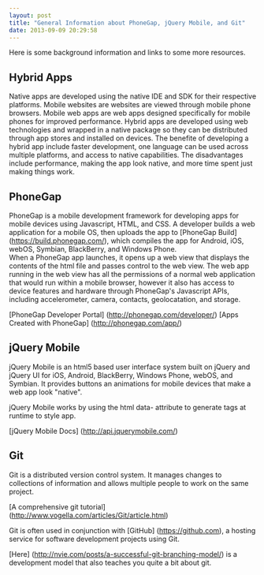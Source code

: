 ```yaml
---
layout: post
title: "General Information about PhoneGap, jQuery Mobile, and Git"
date: 2013-09-09 20:29:58
---
```

Here is some background information and links to some more resources.


Hybrid Apps
-------------
Native apps are developed using the native IDE and SDK for their respective platforms. Mobile websites are websites are viewed through mobile phone browsers. Mobile web apps are web apps designed specifically for mobile phones for improved performance. Hybrid apps are developed using web technologies and wrapped in a native package so they can be distributed through app stores and installed on devices. The benefite of developing a hybrid app include faster development, one language can be used across multiple platforms, and access to native capabilities. The disadvantages include performance, making the app look native, and more time spent just making things work.


PhoneGap
--------------
PhoneGap is a mobile development framework for developing apps for mobile devices using Javascript, HTML, and CSS. A developer builds a web application for a mobile OS, then uploads the app to [PhoneGap Build] (https://build.phonegap.com/), which compiles the app for Android, iOS, webOS, Symbian, BlackBerry, and Windows Phone.  
When a PhoneGap app launches, it opens up a web view that displays the contents of the html file and passes control to the web view. The web app running in the web view has all the permissions of a normal web application that would run within a mobile browser, however it also has access to device features and hardware through PhoneGap's Javascript APIs, including accelerometer, camera, contacts, geolocatation, and storage. 

[PhoneGap Developer Portal] (http://phonegap.com/developer/)
[Apps Created with PhoneGap] (http://phonegap.com/app/)


jQuery Mobile
-------------------

jQuery Mobile is an html5 based user interface system built on jQuery and jQuery UI for iOS, Android, BlackBerry, Windows Phone, webOS, and Symbian. It provides buttons an animations for mobile devices that make a web app look "native".

jQuery Mobile works by using the html data- attribute to generate tags at runtime to style app.

[jQuery Mobile Docs] (http://api.jquerymobile.com/)


Git
-------
Git is a distributed version control system. It manages changes to collections of information and allows multiple people to work on the same project.

[A comprehensive git tutorial] (http://www.vogella.com/articles/Git/article.html)

Git is often used in conjunction with [GitHub] (https://github.com), a hosting service for software development projects using Git.

[Here] (http://nvie.com/posts/a-successful-git-branching-model/) is a development model that also teaches you quite a bit about git. 
